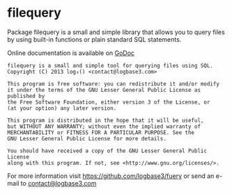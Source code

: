 filequery
=====

Package filequery is a small and simple library that allows you to query files
by using built-in functions or plain standard SQL statements.

Online documentation is available on [GoDoc](http://godoc.org/github.com/logbase3/fuery)


    filequery is a small and simple tool for querying files using SQL.
    Copyright (C) 2013 log₃() <contact@logbase3.com>

    This program is free software: you can redistribute it and/or modify
    it under the terms of the GNU Lesser General Public License as published by
    the Free Software Foundation, either version 3 of the License, or
    (at your option) any later version.

    This program is distributed in the hope that it will be useful,
    but WITHOUT ANY WARRANTY; without even the implied warranty of
    MERCHANTABILITY or FITNESS FOR A PARTICULAR PURPOSE. See the
    GNU Lesser General Public License for more details.

    You should have received a copy of the GNU Lesser General Public License
    along with this program. If not, see <http://www.gnu.org/licenses/>.

For more information visit https://github.com/logbase3/fuery or send an e-mail
to contact@logbase3.com
